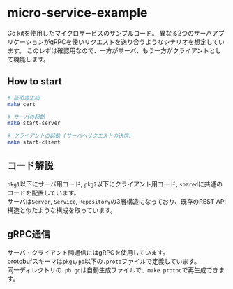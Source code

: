 # micro-service-example

Go kitを使用したマイクロサービスのサンプルコード。
異なる2つのサーバアプリケーションがgRPCを使いリクエストを送り合うようなシナリオを想定しています。
このレポは確認用なので、一方がサーバ、もう一方がクライアントとして機能します。

## How to start

```bash
# 証明書生成
make cert

# サーバの起動
make start-server

# クライアントの起動 (サーバへリクエストの送信)
make start-client
```

## コード解説

`pkg1`以下にサーバ用コード, `pkg2`以下にクライアント用コード, `shared`に共通のコードを配置しています。  
サーバは`Server`, `Service`, `Repository`の3層構造になっており、既存のREST API構造と似たような構成を取っています。

## gRPC通信
サーバ・クライアント間通信にはgRPCを使用しています。  
protobufスキーマは`pkg1/pb`以下の`.proto`ファイルで定義しています。  
同一ディレクトリの`.pb.go`は自動生成ファイルで、`make protoc`で再生成できます。 
